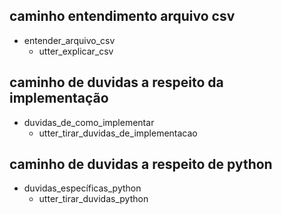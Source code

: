 ## caminho entendimento arquivo csv
* entender_arquivo_csv
    - utter_explicar_csv

## caminho de duvidas a respeito da implementação
* duvidas_de_como_implementar
    - utter_tirar_duvidas_de_implementacao

## caminho de duvidas a respeito de python
* duvidas_específicas_python
    - utter_tirar_duvidas_python